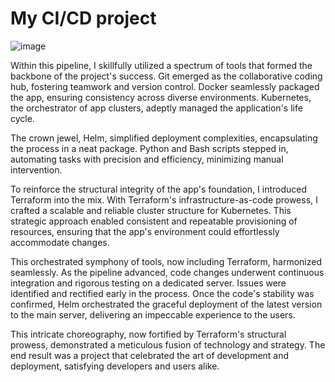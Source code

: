 # My CI/CD project

![image](https://github.com/tomerkul/tomerkul-myflaskproject-k8s/assets/91198141/4f79f4bb-b9d9-4901-9e54-b50146d997bc)


Within this pipeline, I skillfully utilized a spectrum of tools that formed the backbone of the project's success. Git emerged as the collaborative coding hub, fostering teamwork and version control. Docker seamlessly packaged the app, ensuring consistency across diverse environments. Kubernetes, the orchestrator of app clusters, adeptly managed the application's life cycle.

The crown jewel, Helm, simplified deployment complexities, encapsulating the process in a neat package. Python and Bash scripts stepped in, automating tasks with precision and efficiency, minimizing manual intervention.

To reinforce the structural integrity of the app's foundation, I introduced Terraform into the mix. With Terraform's infrastructure-as-code prowess, I crafted a scalable and reliable cluster structure for Kubernetes. This strategic approach enabled consistent and repeatable provisioning of resources, ensuring that the app's environment could effortlessly accommodate changes.

This orchestrated symphony of tools, now including Terraform, harmonized seamlessly. As the pipeline advanced, code changes underwent continuous integration and rigorous testing on a dedicated server. Issues were identified and rectified early in the process. Once the code's stability was confirmed, Helm orchestrated the graceful deployment of the latest version to the main server, delivering an impeccable experience to the users.

This intricate choreography, now fortified by Terraform's structural prowess, demonstrated a meticulous fusion of technology and strategy. The end result was a project that celebrated the art of development and deployment, satisfying developers and users alike.





